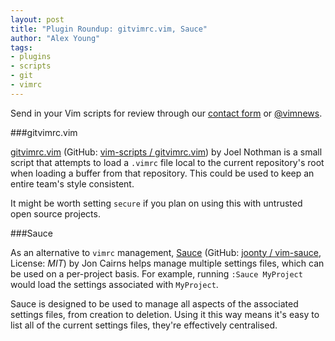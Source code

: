 ```yaml
---
layout: post
title: "Plugin Roundup: gitvimrc.vim, Sauce"
author: "Alex Young"
tags: 
- plugins
- scripts
- git
- vimrc
---
```


<div class="intro">
Send in your Vim scripts for review through our <a href="/contact.html">contact form</a> or <a href="http://twitter.com/vimnews">@vimnews</a>.
</div>

###gitvimrc.vim

[gitvimrc.vim](http://www.vim.org/scripts/script.php?script_id=3993) (GitHub: [vim-scripts / gitvimrc.vim](https://github.com/vim-scripts/gitvimrc.vim)) by Joel Nothman is a small script that attempts to load a `.vimrc` file local to the current repository's root when loading a buffer from that repository.  This could be used to keep an entire team's style consistent.

It might be worth setting `secure` if you plan on using this with untrusted open source projects.

###Sauce

As an alternative to `vimrc` management, [Sauce](http://www.vim.org/scripts/script.php?script_id=3992) (GitHub: [joonty / vim-sauce](https://github.com/joonty/vim-sauce), License: _MIT_) by Jon Cairns helps manage multiple settings files, which can be used on a per-project basis.  For example, running `:Sauce MyProject` would load the settings associated with `MyProject`.

Sauce is designed to be used to manage all aspects of the associated settings files, from creation to deletion.  Using it this way means it's easy to list all of the current settings files, they're effectively centralised.
